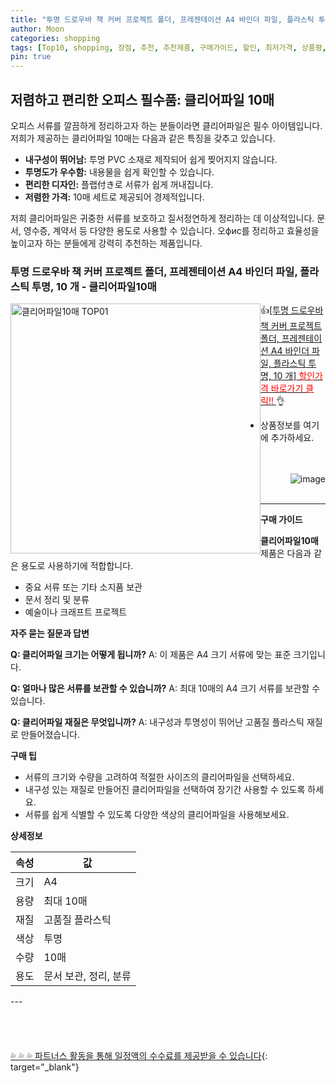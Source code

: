 ```yaml
---
title: "투명 드로우바 책 커버 프로젝트 폴더, 프레젠테이션 A4 바인더 파일, 플라스틱 투명, 10 개"
author: Moon
categories: shopping
tags: [Top10, shopping, 장점, 추천, 추천제품, 구매가이드, 할인, 최저가격, 상품평, 후기, 클리어파일10매]
pin: true
---
```


## 저렴하고 편리한 오피스 필수품: 클리어파일 10매

오피스 서류를 깔끔하게 정리하고자 하는 분들이라면 클리어파일은 필수 아이템입니다. 저희가 제공하는 클리어파일 10매는 다음과 같은 특징을 갖추고 있습니다.

- **내구성이 뛰어남:** 투명 PVC 소재로 제작되어 쉽게 찢어지지 않습니다.
- **투명도가 우수함:** 내용물을 쉽게 확인할 수 있습니다.
- **편리한 디자인:** 플랩付き로 서류가 쉽게 꺼내집니다.
- **저렴한 가격:** 10매 세트로 제공되어 경제적입니다.

저희 클리어파일은 귀중한 서류를 보호하고 질서정연하게 정리하는 데 이상적입니다. 문서, 영수증, 계약서 등 다양한 용도로 사용할 수 있습니다. 오фис를 정리하고 효율성을 높이고자 하는 분들에게 강력히 추천하는 제품입니다.



### 투명 드로우바 책 커버 프로젝트 폴더, 프레젠테이션 A4 바인더 파일, 플라스틱 투명, 10 개 - 클리어파일10매

<a href="https://s.click.aliexpress.com/e/_Dn4IvR1" target="_blank"><img src="https://ae01.alicdn.com/kf/S8e83630d0c024084a1b23945bedc61f4p/10-Pcs-Transparent-Drawbar-Book-Cover-Project-Folders-Resume-Presentation-A4-Binder-File-Plastic-Clear.jpg_350x350xz.jpg" alt="클리어파일10매 TOP01" width="400" height="400" style="float: left;"></a>

👍<a href="https://s.click.aliexpress.com/e/_Dn4IvR1" target="_blank">[투명 드로우바 책 커버 프로젝트 폴더, 프레젠테이션 A4 바인더 파일, 플라스틱 투명, 10 개]<font color=red> 할인가격 바로가기 클릭!! </font></a>👌
<br>
- 상품정보를 여기에 추가하세요.
<br>
<br>
<a href="https://s.click.aliexpress.com/e/_Dn4IvR1" target="_blank"><img src="https://github.com/homoon84/discount/assets/47843189/bf3f4b66-0fa0-4088-ac48-7996949b19b9" alt="image" style="float: right;"></a>
<br>
<br>

---
**구매 가이드**

**클리어파일10매** 제품은 다음과 같은 용도로 사용하기에 적합합니다.

* 중요 서류 또는 기타 소지품 보관
* 문서 정리 및 분류
* 예술이나 크래프트 프로젝트

**자주 묻는 질문과 답변**

**Q: 클리어파일 크기는 어떻게 됩니까?**
A: 이 제품은 A4 크기 서류에 맞는 표준 크기입니다.

**Q: 얼마나 많은 서류를 보관할 수 있습니까?**
A: 최대 10매의 A4 크기 서류를 보관할 수 있습니다.

**Q: 클리어파일 재질은 무엇입니까?**
A: 내구성과 투명성이 뛰어난 고품질 플라스틱 재질로 만들어졌습니다.

**구매 팁**

* 서류의 크기와 수량을 고려하여 적절한 사이즈의 클리어파일을 선택하세요.
* 내구성 있는 재질로 만들어진 클리어파일을 선택하여 장기간 사용할 수 있도록 하세요.
* 서류를 쉽게 식별할 수 있도록 다양한 색상의 클리어파일을 사용해보세요.

**상세정보**

| 속성 | 값 |
|---|---|
| 크기 | A4 |
| 용량 | 최대 10매 |
| 재질 | 고품질 플라스틱 |
| 색상 | 투명 |
| 수량 | 10매 |
| 용도 | 문서 보관, 정리, 분류 |
---<br><br><br><br><br> [ 💦 💦 💦 파트너스 활동을 통해 일정액의 수수료를 제공받을 수 있습니다](https://s.click.aliexpress.com/e/_Dn4IvR1){: target="_blank"}